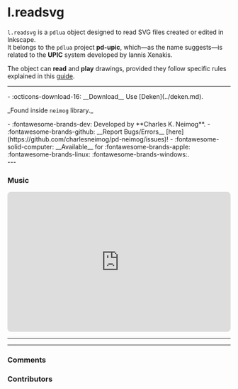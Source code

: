 # l.readsvg

`l.readsvg` is a `pdlua` object designed to read SVG files created or edited in Inkscape.  
It belongs to the `pdlua` project **pd-upic**, which—as the name suggests—is related to the **UPIC** system developed by Iannis Xenakis.  

The object can **read** and **play** drawings, provided they follow specific rules explained in this [guide](https://charlesneimog.github.io/blog/posts/pd-upic.html).

---
<div class="grid cards" markdown>
- :octicons-download-16: __Download__ Use [Deken](../deken.md).  <p>_Found inside <code>neimog</code> library._</p>
- :fontawesome-brands-dev: Developed by **Charles K. Neimog**.
- :fontawesome-brands-github: __Report Bugs/Errors__ [here](https://github.com/charlesneimog/pd-neimog/issues)!
- :fontawesome-solid-computer: __Available__ for :fontawesome-brands-apple: :fontawesome-brands-linux: :fontawesome-brands-windows:.
</div>---
<h3>Music</h3>

<div style="display: flex; justify-content: center; gap: 20px;">
    <iframe style="border-radius: 8px" width="560" height="315"
        src="https://www.youtube.com/embed/CuJsBlbFBeM"
        title="YouTube video player" frameborder="0"
        allow="accelerometer; autoplay; clipboard-write; encrypted-media; gyroscope; picture-in-picture; web-share"
        referrerpolicy="strict-origin-when-cross-origin" allowfullscreen></iframe>
</div>

---


---

<h3>Comments</h3>

<script src="https://giscus.app/client.js"
    data-repo="charlesneimog/Awesome-PD"
    data-repo-id="R_kgDOLaunFg"
    data-category="Comments"
    data-category-id="DIC_kwDOLaunFs4CnXHy"
    data-mapping="title"
    data-strict="0"
    data-reactions-enabled="1"
    data-emit-metadata="0"
    data-input-position="bottom"
    data-theme="preferred_color_scheme"
    data-lang="en"
    data-loading="lazy"
    crossorigin="anonymous"
    async>
</script>
    
<h3>Contributors</h3>

<div id="avatars"></div>

<script>
const nicknames = ["charlesneimog"];
const container = document.getElementById('avatars');
nicknames.forEach(nick => {
  const link = document.createElement('a');
  link.href = `https://github.com/${nick}`;
  link.target = '_blank'; // opens in new tab
  const img = document.createElement('img');
  img.src = `https://github.com/${nick}.png`;
  img.alt = nick;
  img.className = 'avatar';
  link.appendChild(img);
  container.appendChild(link);
});
</script>
    